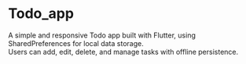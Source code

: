 # Todo_app

A simple and responsive Todo app built with Flutter, using SharedPreferences for local data storage.  
Users can add, edit, delete, and manage tasks with offline persistence.

